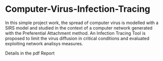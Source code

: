 # Computer-Virus-Infection-Tracing
In this simple project work, the spread of computer virus is modelled with a SIRS model and studied in the context of a computer network generated with the Preferential Attachment method. An Infection Tracing Tool is proposed to limit the virus diffusion in critical conditions and evaluated exploiting network analisys measures.

Details in the pdf Report
